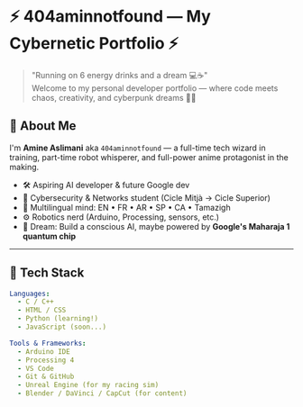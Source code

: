 # ⚡ 404aminnotfound — My Cybernetic Portfolio ⚡

> "Running on 6 energy drinks and a dream 💻☕"  
> Welcome to my personal developer portfolio — where code meets chaos, creativity, and cyberpunk dreams 🤖🌐

## 🧠 About Me
I'm **Amine Aslimani** aka `404aminnotfound` — a full-time tech wizard in training, part-time robot whisperer, and full-power anime protagonist in the making.

- 🛠️ Aspiring AI developer & future Google dev
- 🔐 Cybersecurity & Networks student (Cicle Mitjà → Cicle Superior)
- 💬 Multilingual mind: EN • FR • AR • SP • CA • Tamazigh
- ⚙️ Robotics nerd (Arduino, Processing, sensors, etc.)
- 🔮 Dream: Build a conscious AI, maybe powered by **Google's Maharaja 1 quantum chip**

---

## 🧪 Tech Stack

```yaml
Languages:
  - C / C++
  - HTML / CSS
  - Python (learning!)
  - JavaScript (soon...)

Tools & Frameworks:
  - Arduino IDE
  - Processing 4
  - VS Code
  - Git & GitHub
  - Unreal Engine (for my racing sim)
  - Blender / DaVinci / CapCut (for content)

